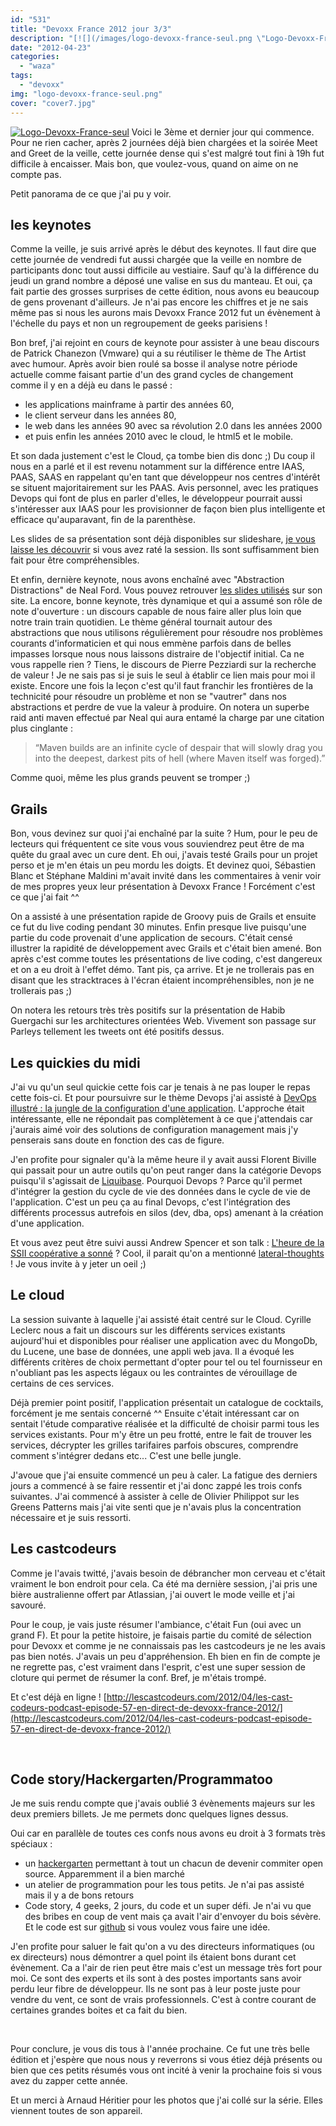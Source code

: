 ```yaml
---
id: "531"
title: "Devoxx France 2012 jour 3/3"
description: "[![](/images/logo-devoxx-france-seul.png \"Logo-Devoxx-France-seul\")](http://eventuallycoding.com/wp-content/uploads/2012/04/logo-devoxx-france-seul.pn..."
date: "2012-04-23"
categories: 
  - "waza"
tags: 
  - "devoxx"
img: "logo-devoxx-france-seul.png"
cover: "cover7.jpg"
---
```


[![](/images/logo-devoxx-france-seul.png "Logo-Devoxx-France-seul")](http://eventuallycoding.com/wp-content/uploads/2012/04/logo-devoxx-france-seul.png) Voici le 3ème et dernier jour qui commence. Pour ne rien cacher, après 2 journées déjà bien chargées et la soirée Meet and Greet de la veille, cette journée dense qui s'est malgré tout fini à 19h fut difficile à encaisser. Mais bon, que voulez-vous, quand on aime on ne compte pas.

Petit panorama de ce que j'ai pu y voir.

## les keynotes

Comme la veille, je suis arrivé après le début des keynotes. Il faut dire que cette journée de vendredi fut aussi chargée que la veille en nombre de participants donc tout aussi difficile au vestiaire. Sauf qu'à la différence du jeudi un grand nombre a déposé une valise en sus du manteau. Et oui, ça fait partie des grosses surprises de cette édition, nous avons eu beaucoup de gens provenant d'ailleurs. Je n'ai pas encore les chiffres et je ne sais même pas si nous les aurons mais Devoxx France 2012 fut un évènement à l'échelle du pays et non un regroupement de geeks parisiens !

Bon bref, j'ai rejoint en cours de keynote pour assister à une beau discours de Patrick Chanezon (Vmware) qui a su réutiliser le thème de The Artist avec humour. Après avoir bien roulé sa bosse il analyse notre période actuelle comme faisant partie d'un des grand cycles de changement comme il y en a déjà eu dans le passé :

- les applications mainframe à partir des années 60,
- le client serveur dans les années 80,
- le web dans les années 90 avec sa révolution 2.0 dans les années 2000
- et puis enfin les années 2010 avec le cloud, le html5 et le mobile.

Et son dada justement c'est le Cloud, ça tombe bien dis donc ;) Du coup il nous en a parlé et il est revenu notamment sur la différence entre IAAS, PAAS, SAAS en rappelant qu'en tant que développeur nos centres d'intérêt se situent majoritairement sur les PAAS. Avis personnel, avec les pratiques Devops qui font de plus en parler d'elles, le développeur pourrait aussi s'intéresser aux IAAS pour les provisionner de façon bien plus intelligente et efficace qu'auparavant, fin de la parenthèse.

Les slides de sa présentation sont déjà disponibles sur slideshare, [je vous laisse les découvrir](http://www.slideshare.net/chanezon/devoxx-france-2012-portrait-du-developeur-en-the-artist) si vous avez raté la session. Ils sont suffisamment bien fait pour être compréhensibles.

Et enfin, dernière keynote, nous avons enchaîné avec "Abstraction Distractions" de Neal Ford. Vous pouvez retrouver [les slides utilisés](http://www.nealford.com/mypastconferences.html) sur son site. La encore, bonne keynote, très dynamique et qui a assumé son rôle de note d'ouverture : un discours capable de nous faire aller plus loin que notre train train quotidien. Le thème général tournait autour des abstractions que nous utilisons régulièrement pour résoudre nos problèmes courants d'informaticien et qui nous emmène parfois dans de belles impasses lorsque nous nous laissons distraire de l'objectif initial. Ca ne vous rappelle rien ? Tiens, le discours de Pierre Pezziardi sur la recherche de valeur ! Je ne sais pas si je suis le seul à établir ce lien mais pour moi il existe. Encore une fois la leçon c'est qu'il faut franchir les frontières de la technicité pour résoudre un problème et non se "vautrer" dans nos abstractions et perdre de vue la valeur à produire. On notera un superbe raid anti maven effectué par Neal qui aura entamé la charge par une citation plus cinglante :

> “Maven builds are an infinite cycle of despair that will slowly drag you into the deepest, darkest pits of hell (where Maven itself was forged).”

Comme quoi, même les plus grands peuvent se tromper ;)

## Grails

Bon, vous devinez sur quoi j'ai enchaîné par la suite ? Hum, pour le peu de lecteurs qui fréquentent ce site vous vous souviendrez peut être de ma quête du graal avec un cure dent. Eh oui, j'avais testé Grails pour un projet perso et je m'en étais un peu mordu les doigts. Et devinez quoi, Sébastien Blanc et Stéphane Maldini m'avait invité dans les commentaires à venir voir de mes propres yeux leur présentation à Devoxx France ! Forcément c'est ce que j'ai fait ^^

On a assisté à une présentation rapide de Groovy puis de Grails et ensuite ce fut du live coding pendant 30 minutes. Enfin presque live puisqu'une partie du code provenait d'une application de secours. C'était censé illustrer la rapidité de développement avec Grails et c'était bien amené. Bon après c'est comme toutes les présentations de live coding, c'est dangereux et on a eu droit à l'effet démo. Tant pis, ça arrive. Et je ne trollerais pas en disant que les stracktraces à l'écran étaient incompréhensibles, non je ne trollerais pas ;)

On notera les retours très très positifs sur la présentation de Habib Guergachi sur les architectures orientées Web. Vivement son passage sur Parleys tellement les tweets ont été positifs dessus.

## Les quickies du midi

J'ai vu qu'un seul quickie cette fois car je tenais à ne pas louper le repas cette fois-ci. Et pour poursuivre sur le thème Devops j'ai assisté à [DevOps illustré : la jungle de la configuration d'une application](http://www.devoxx.com/pages/viewpage.action?pageId=6128509 "DevOps illustré   la jungle de la configuration d'une application"). L'approche était intéressante, elle ne répondait pas complètement à ce que j'attendais car j'aurais aimé voir des solutions de configuration management mais j'y penserais sans doute en fonction des cas de figure.

J'en profite pour signaler qu'à la même heure il y avait aussi Florent Biville qui passait pour un autre outils qu'on peut ranger dans la catégorie Devops puisqu'il s'agissait de [Liquibase](http://www.liquibase.org/). Pourquoi Devops ? Parce qu'il permet d'intégrer la gestion du cycle de vie des données dans le cycle de vie de l'application. C'est un peu ça au final Devops, c'est l'intégration des différents processus autrefois en silos (dev, dba, ops) amenant à la création d'une application.

Et vous avez peut être suivi aussi Andrew Spencer et son talk : [L'heure de la SSII coopérative a sonné](http://www.devoxx.com/pages/viewpage.action?pageId=6128512 "L'heure de la SSII coopérative a sonné") ? Cool, il parait qu'on a mentionné [lateral-thoughts](www.lateral-thoughts.com) ! Je vous invite à y jeter un oeil ;)

## Le cloud

La session suivante à laquelle j'ai assisté était centré sur le Cloud. Cyrille Leclerc nous a fait un discours sur les différents services existants aujourd'hui et disponibles pour réaliser une application avec du MongoDb, du Lucene, une base de données, une appli web java. Il a évoqué les différents critères de choix permettant d'opter pour tel ou tel fournisseur en n'oubliant pas les aspects légaux ou les contraintes de vérouillage de certains de ces services.

Déjà premier point positif, l'application présentait un catalogue de cocktails, forcément je me sentais concerné ^^ Ensuite c'était intéressant car on sentait l'étude comparative réalisée et la difficulté de choisir parmi tous les services existants. Pour m'y être un peu frotté, entre le fait de trouver les services, décrypter les grilles tarifaires parfois obscures, comprendre comment s'intégrer dedans etc... C'est une belle jungle.

J'avoue que j'ai ensuite commencé un peu à caler. La fatigue des derniers jours a commencé à se faire ressentir et j'ai donc zappé les trois confs suivantes. J'ai commencé à assister à celle de Olivier Philippot sur les Greens Patterns mais j'ai vite senti que je n'avais plus la concentration nécessaire et je suis ressorti.

## Les castcodeurs

Comme je l'avais twitté, j'avais besoin de débrancher mon cerveau et c'était vraiment le bon endroit pour cela. Ca été ma dernière session, j'ai pris une bière australienne offert par Atlassian, j'ai ouvert le mode veille et j'ai savouré.

Pour le coup, je vais juste résumer l'ambiance, c'était Fun (oui avec un grand F). Et pour la petite histoire, je faisais partie du comité de sélection pour Devoxx et comme je ne connaissais pas les castcodeurs je ne les avais pas bien notés. J'avais un peu d'appréhension. Eh bien en fin de compte je ne regrette pas, c'est vraiment dans l'esprit, c'est une super session de cloture qui permet de résumer la conf. Bref, je m'étais trompé.

Et c'est déjà en ligne ! [http://lescastcodeurs.com/2012/04/les-cast-codeurs-podcast-episode-57-en-direct-de-devoxx-france-2012/](http://lescastcodeurs.com/2012/04/les-cast-codeurs-podcast-episode-57-en-direct-de-devoxx-france-2012/)

 

## Code story/Hackergarten/Programmatoo

Je me suis rendu compte que j'avais oublié 3 évènements majeurs sur les deux premiers billets. Je me permets donc quelques lignes dessus.

Oui car en parallèle de toutes ces confs nous avons eu droit à 3 formats très spéciaux :

- un [hackergarten](http://www.devoxx.com/display/FR12/Hackergarten+Paris) permettant à tout un chacun de devenir commiter open source. Apparemment il a bien marché
- un atelier de programmation pour les tous petits. Je n'ai pas assisté mais il y a de bons retours
- Code story, 4 geeks, 2 jours, du code et un super défi. Je n'ai vu que des bribes en coup de vent mais ça avait l'air d'envoyer du bois sévère. Et le code est sur [github](https://github.com/dgageot/CodeStoryDevoxx) si vous voulez vous faire une idée.

J'en profite pour saluer le fait qu'on a vu des directeurs informatiques (ou ex directeurs) nous démontrer a quel point ils étaient bons durant cet évènement. Ca a l'air de rien peut être mais c'est un message très fort pour moi. Ce sont des experts et ils sont à des postes importants sans avoir perdu leur fibre de développeur. Ils ne sont pas à leur poste juste pour vendre du vent, ce sont de vrais professionnels. C'est à contre courant de certaines grandes boites et ca fait du bien.

 

Pour conclure, je vous dis tous à l'année prochaine. Ce fut une très belle édition et j'espère que nous nous y reverrons si vous étiez déjà présents ou bien que ces petits résumés vous ont incité à venir la prochaine fois si vous avez du zapper cette année.

Et un merci à Arnaud Héritier pour les photos que j'ai collé sur la série. Elles viennent toutes de son appareil.
